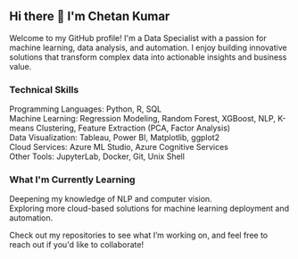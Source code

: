 ## Hi there 👋 I'm Chetan Kumar  

Welcome to my GitHub profile! I'm a Data Specialist with a passion for machine learning, data analysis, and automation. I enjoy building innovative solutions that transform complex data into actionable insights and business value.  

<!--
**Chetank190/Chetank190** is a ✨ _special_ ✨ repository because its `README.md` (this file) appears on your GitHub profile.

Here are some ideas to get you started:

- 🔭 I’m currently working on ...
- 🌱 I’m currently learning ...
- 👯 I’m looking to collaborate on ...
- 🤔 I’m looking for help with ...
- 💬 Ask me about ...
- 📫 How to reach me: ...
- 😄 Pronouns: ...
- ⚡ Fun fact: ...
-->
### Technical Skills  
Programming Languages: Python, R, SQL  
Machine Learning: Regression Modeling, Random Forest, XGBoost, NLP, K-means Clustering, Feature Extraction (PCA, Factor Analysis)  
Data Visualization: Tableau, Power BI, Matplotlib, ggplot2  
Cloud Services: Azure ML Studio, Azure Cognitive Services  
Other Tools: JupyterLab, Docker, Git, Unix Shell  

### What I'm Currently Learning
Deepening my knowledge of NLP and computer vision.  
Exploring more cloud-based solutions for machine learning deployment and automation.  


Check out my repositories to see what I’m working on, and feel free to reach out if you'd like to collaborate!  
